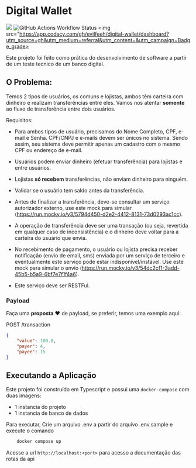 # Digital Wallet

<img src="https://img.shields.io/github/last-commit/evilfeeh/digital_wallet.svg"> <img alt="GitHub Actions Workflow Status" src="https://img.shields.io/github/actions/workflow/status/evilfeeh/digital_wallet/node.js.yml"> <img src="https://app.codacy.com/gh/evilfeeh/digital-wallet/dashboard?utm_source=gh&utm_medium=referral&utm_content=&utm_campaign=Badge_grade>

Este projeto foi feito como prática do desenvolvimento de software a partir de um teste tecnico de um banco digital.

## O Problema:

Temos 2 tipos de usuários, os comuns e lojistas, ambos têm carteira com dinheiro e realizam transferências entre eles. Vamos nos atentar **somente** ao fluxo de transferência entre dois usuários.

Requisitos:

-   Para ambos tipos de usuário, precisamos do Nome Completo, CPF, e-mail e Senha. CPF/CNPJ e e-mails devem ser únicos no sistema. Sendo assim, seu sistema deve permitir apenas um cadastro com o mesmo CPF ou endereço de e-mail.

-   Usuários podem enviar dinheiro (efetuar transferência) para lojistas e entre usuários.

-   Lojistas **só recebem** transferências, não enviam dinheiro para ninguém.

-   Validar se o usuário tem saldo antes da transferência.

-   Antes de finalizar a transferência, deve-se consultar um serviço autorizador externo, use este mock para simular (https://run.mocky.io/v3/5794d450-d2e2-4412-8131-73d0293ac1cc).

-   A operação de transferência deve ser uma transação (ou seja, revertida em qualquer caso de inconsistência) e o dinheiro deve voltar para a carteira do usuário que envia.

-   No recebimento de pagamento, o usuário ou lojista precisa receber notificação (envio de email, sms) enviada por um serviço de terceiro e eventualmente este serviço pode estar indisponível/instável. Use este mock para simular o envio (https://run.mocky.io/v3/54dc2cf1-3add-45b5-b5a9-6bf7e7f1f4a6).

-   Este serviço deve ser RESTFul.

### Payload

Faça uma **proposta** :heart: de payload, se preferir, temos uma exemplo aqui:

POST /transaction

```json
{
    "value": 100.0,
    "payer": 4,
    "payee": 15
}
```

## Executando a Aplicação

Este projeto foi construído em Typescript e possui uma `docker-compose` com duas imagens:

-   1 instancia do projeto
-   1 instancia de banco de dados

Para executar, Crie um arquivo .env a partir do arquivo .env.sample e execute o comando

```bash
    docker compose up
```

Acesse a url `http://localhost:<port>` para acesso a documentação das rotas da api
